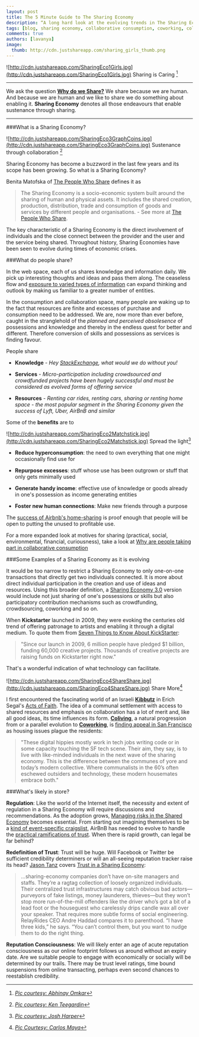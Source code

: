 ```yaml
---
layout: post
title: The 5 Minute Guide to The Sharing Economy
description: “A long hard look at the evolving trends in The Sharing Economy”
tags: [blog, sharing economy, collaborative consumption, coworking, coliving, crowdfunding, crowdsourcing]
comments: true
authors: [lavanya]
image:
  thumb: http://cdn.justshareapp.com/sharing_girls_thumb.png
---
```


![http://cdn.justshareapp.com/SharingEco1Girls.jpg](http://cdn.justshareapp.com/SharingEco1Girls.jpg)
Sharing is Caring [^1]

***

We ask the question [**Why do we Share?**](http://blog.justshareapp.com/Why-Do-We-Share/) We share because we are human. And because we are human and we like to share we do something about enabling it. **Sharing Economy** denotes all those endeavours that enable sustenance through sharing.

***

###What is a Sharing Economy?

![http://cdn.justshareapp.com/SharingEco3GraphCoins.jpg](http://cdn.justshareapp.com/SharingEco3GraphCoins.jpg)
Sustenance through collaboration [^2]

Sharing Economy has become a buzzword in the last few years and its scope has been growing. So what is a Sharing Economy?


Benita Matofska of [The People Who Share](http://www.thepeoplewhoshare.com/blog/what-is-the-sharing-economy/) defines it as

>The Sharing Economy is a socio-economic system built around the sharing of human and physical assets. It includes the shared creation, production, distribution, trade and consumption of goods and services by different people and organisations. - See more at [The People Who Share](http://www.thepeoplewhoshare.com/blog/what-is-the-sharing-economy/#sthash.SoMxAAEA.dpuf).


The key characteristic of a Sharing Economy is the direct involvement of individuals and the close connect between the provider and the user and the service being shared. Throughout history, Sharing Economies have been seen to evolve during times of economic crises.



###What do people share?

In the web space, each of us shares knowledge and information daily. We pick up interesting thoughts and ideas and pass them along. The ceaseless flow and [exposure to varied types of information](http://isites.harvard.edu/fs/docs/icb.topic472736.files/Zajonc.pdf) can expand thinking and outlook by making us familiar to a greater number of entities.


In the consumption and collaboration space, many people are waking up to the fact that resources are finite and excesses of purchase and consumption need to be addressed. We are, now more than ever before, caught in the stranglehold of the *planned and perceived obsolesence* of possessions and knowledge and thereby in the endless quest for better and different. Therefore conversion of skills and possessions as services is finding favour.


People share

* **Knowledge** - *Hey [StackExchange](http://stackexchange.com/about), what would we do without you!*

* **Services** - *Micro-participation including crowdsourced and crowdfunded projects have been hugely successful and must be considered as evolved forms of offering service*

* **Resources** - *Renting car rides, renting cars, sharing or renting home space - the most popular segment in the Sharing Economy given the success of Lyft, Uber, AirBnB and similar*


Some of the **benefits** are to


![http://cdn.justshareapp.com/SharingEco2Matchstick.jpg](http://cdn.justshareapp.com/SharingEco2Matchstick.jpg)
Spread the light[^3]

* **Reduce hyperconsumption**: the need to own everything that one might occasionally find use for

* **Repurpose excesses**: stuff whose use has been outgrown or stuff that only gets minimally used

* **Generate handy income**: effective use of knowledge or goods already in one's possession as income generating entities

* **Foster new human connections**: Make new friends through a purpose

The [success of Airbnb's home-sharing](http://articles.latimes.com/2014/apr/06/opinion/la-oe-rifkin-airbnb-20140406) is proof enough that people will be open to putting the unused to profitable use.


For a more expanded look at motives for sharing (practical, social, environmental, financial, curiousness), take a look at [Why are people taking part in collaborative consumption](http://www.collaborativeconsumption.com/2013/07/11/why-are-people-taking-part-in-collaborative-consumption/)


###Some Examples of a Sharing Economy as it is evolving

It would be too narrow to restrict a Sharing Economy to only one-on-one transactions that directly get two individuals connected. It is more about direct individual participation in the creation and use of ideas and resources. Using this broader definition, a [Sharing Economy 3.0](http://www.pinterest.com/startupyou/sharing-economy-30-crowdfunding-coworking-collabor/) version would include not just sharing of one's possessions or skills but also participatory contribution mechanisms such as crowdfunding, crowdsourcing, coworking and so on.


When **Kickstarter** launched in 2009, they were evoking the centuries old trend of offering patronage to artists and enabling it through a digital medium. To quote them from [Seven Things to Know About KickStarter](https://www.kickstarter.com/hello):

>"Since our launch in 2009, 6 million people have pledged $1 billion, funding 60,000 creative projects. Thousands of creative projects are raising funds on Kickstarter right now."


That's a wonderful indication of what technology can facilitate.
<br><br>
![http://cdn.justshareapp.com/SharingEco4ShareShare.jpg](http://cdn.justshareapp.com/SharingEco4ShareShare.jpg)
Share More[^4]


I first encountered the fascinating world of an Israeli [**Kibbutz**](https://www.jewishvirtuallibrary.org/jsource/Society_&_Culture/kibbutz.html) in Erich Segal's [Acts of Faith](http://www.amazon.in/Acts-Faith-Erich-Segal/dp/0553560700). The idea of a communal settlement with access to shared resources and emphasis on collaboration has a lot of merit and, like all good ideas, its time influences its form. [**Coliving**](http://coliving.org/), a natural progression from or a parallel evolution to [**Coworking**](http://coworking.org/), is [finding appeal in San Francisco](http://techcrunch.com/2014/04/21/tech-savvy-communes-could-be-the-answer-to-sfs-housing-issues/) as housing issues plague the residents:

>"These digital hippies mostly work in tech jobs writing code or in some capacity touching the SF tech scene. Their aim, they say, is to live with like-minded individuals in the next wave of the sharing economy. This is the difference between the communes of yore and today’s modern collective. Where communalists in the 60’s often eschewed outsiders and technology, these modern housemates embrace both."


###What's likely in store?

**Regulation**: Like the world of the Internet itself, the necessity and extent of regulation in a Sharing Economy will require discussions and recommendations. As the adoption grows, [Managing risks in the Shared Economy](http://www.huffingtonpost.com/ted-devine/the-6-risks-for-sharers-i_b_5186282.html) becomes essential. From starting out imagining themselves to be a [kind of event-specific craigslist](http://www.wired.com/2014/04/trust-in-the-share-economy/), AirBnB has needed to evolve to handle the [practical ramifications of trust](https://www.airbnb.com/trust). When there is rapid growth, can legal be far behind?


**Redefinition of Trust**: Trust will be huge. Will Facebook or Twitter be sufficient credibility determiners or will an all-seeing reputation tracker raise its head? [Jason Tanz](https://twitter.com/jasontanz) covers [Trust in a Sharing Economy](http://www.wired.com/2014/04/trust-in-the-share-economy/):

>...sharing-economy companies don’t have on-site managers and staffs. They’re a ragtag collection of loosely organized individuals. Their centralized trust infrastructures may catch obvious bad actors—purveyors of fake listings, money launderers, thieves—but they won’t stop more run-of-the-mill offenders like the driver who’s got a bit of a lead foot or the houseguest who carelessly drips candle wax all over your speaker. That requires more subtle forms of social engineering. RelayRides CEO Andre Haddad compares it to parenthood. “I have three kids,” he says. “You can’t control them, but you want to nudge them to do the right thing.


**Reputation Consciousness**: We will likely enter an age of acute reputation consciousness as our online footprint follows us around without an expiry date. Are we suitable people to engage with economically or socially will be determined by our trails. There may be trust level ratings, time bound suspensions from online transacting, perhaps even second chances to reestablish credibility.

[^1]: [ *Pic courtesy: Abhinay Omkar*](https://flic.kr/p/7TrTCP)
[^2]: [ *Pic courtesy: Ken Teegardin*](https://flic.kr/p/ahtKQx)
[^3]: [ *Pic courtesy: Josh Harper*](https://flic.kr/p/gHVux)
[^4]: [*Pic Courtesy: Carlos Maya*](https://flic.kr/p/8SrUTz)
